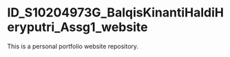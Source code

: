 # ID_S10204973G_BalqisKinantiHaldiHeryputri_Assg1_website
This is a personal portfolio website repository.
